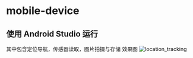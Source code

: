 # mobile-device
## 使用 Android Studio 运行
其中包含定位导航，传感器读取，图片拍摄与存储
效果图
![location_tracking](https://user-images.githubusercontent.com/92088433/216571662-82d18dbc-2283-4802-a6ae-28fc2b5edfc3.png)
